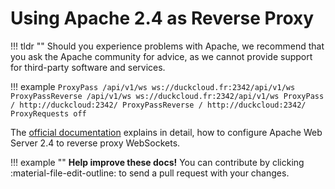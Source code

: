 # Using Apache 2.4 as Reverse Proxy

!!! tldr ""
    Should you experience problems with Apache, we recommend that you ask the Apache community for advice, as we cannot provide support for third-party software and services.

!!! example
    ```
    ProxyPass /api/v1/ws ws://duckcloud.fr:2342/api/v1/ws
    ProxyPassReverse /api/v1/ws ws://duckcloud.fr:2342/api/v1/ws
    ProxyPass / http://duckcloud:2342/
    ProxyPassReverse / http://duckcloud:2342/
    ProxyRequests off
    ```

The [official documentation](https://httpd.apache.org/docs/2.4/mod/mod_proxy_wstunnel.html) explains in detail, how to configure Apache Web Server 2.4 to reverse proxy WebSockets.

!!! example ""
    **Help improve these docs!** You can contribute by clicking :material-file-edit-outline: to send a pull request with your changes.
